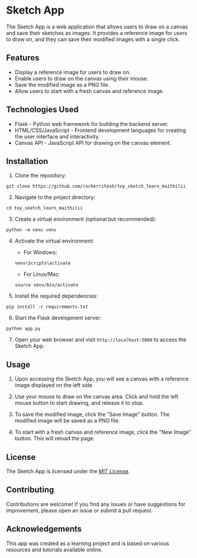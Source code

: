 # Sketch App

The Sketch App is a web application that allows users to draw on a canvas and save their sketches as images. It provides a reference image for users to draw on, and they can save their modified images with a single click.

## Features

- Display a reference image for users to draw on.
- Enable users to draw on the canvas using their mouse.
- Save the modified image as a PNG file.
- Allow users to start with a fresh canvas and reference image.

## Technologies Used

- Flask - Python web framework for building the backend server.
- HTML/CSS/JavaScript - Frontend development languages for creating the user interface and interactivity.
- Canvas API - JavaScript API for drawing on the canvas element.

## Installation

1. Clone the repository:

```
git clone https://github.com/rockerritesh/toy_sketch_learn_maithilii
```

2. Navigate to the project directory:

```
cd toy_sketch_learn_maithilii
```

3. Create a virtual environment (optional but recommended):

```
python -m venv venv
```

4. Activate the virtual environment:

   - For Windows:

   ```
   venv\Scripts\activate
   ```

   - For Linux/Mac:

   ```
   source venv/bin/activate
   ```

5. Install the required dependencies:

```
pip install -r requirements.txt
```

6. Start the Flask development server:

```
python app.py
```

7. Open your web browser and visit `http://localhost:5000` to access the Sketch App.

## Usage

1. Upon accessing the Sketch App, you will see a canvas with a reference image displayed on the left side.

2. Use your mouse to draw on the canvas area. Click and hold the left mouse button to start drawing, and release it to stop.

3. To save the modified image, click the "Save Image" button. The modified image will be saved as a PNG file.

4. To start with a fresh canvas and reference image, click the "New Image" button. This will reload the page.

## License

The Sketch App is licensed under the [MIT License](LICENSE).

## Contributing

Contributions are welcome! If you find any issues or have suggestions for improvement, please open an issue or submit a pull request.

## Acknowledgements

This app was created as a learning project and is based on various resources and tutorials available online.
